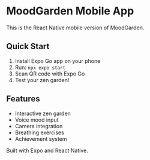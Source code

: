 # MoodGarden Mobile App

This is the React Native mobile version of MoodGarden.

## Quick Start

1. Install Expo Go app on your phone
2. Run: `npx expo start`
3. Scan QR code with Expo Go
4. Test your zen garden!

## Features

- Interactive zen garden
- Voice mood input
- Camera integration
- Breathing exercises
- Achievement system

Built with Expo and React Native.
